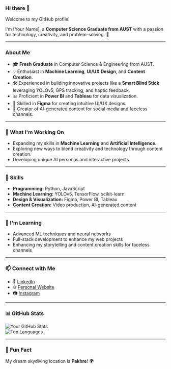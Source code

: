 ### Hi there 👋  
Welcome to my GitHub profile!  

I'm [Your Name], a **Computer Science Graduate from AUST** with a passion for technology, creativity, and problem-solving. 🚀  

---

### About Me  
- 🎓 **Fresh Graduate** in Computer Science & Engineering from AUST.  
- 💡 Enthusiast in **Machine Learning**, **UI/UX Design**, and **Content Creation**.  
- 🛠️ Experienced in building innovative projects like a **Smart Blind Stick** leveraging YOLOv5, GPS tracking, and haptic feedback.  
- 📊 Proficient in **Power BI** and **Tableau** for data visualization.  
- 🎨 Skilled in **Figma** for creating intuitive UI/UX designs.  
- 🌟 Creator of AI-generated content for social media and faceless channels.  

---

### 🔭 What I'm Working On  
- Expanding my skills in **Machine Learning** and **Artificial Intelligence**.  
- Exploring new ways to blend creativity and technology through content creation.  
- Developing unique AI personas and interactive projects.  

---

### 🚀 Skills  
- **Programming:** Python, JavaScript  
- **Machine Learning:** YOLOv5, TensorFlow, scikit-learn  
- **Design & Visualization:** Figma, Power BI, Tableau  
- **Content Creation:** Video production, AI-generated content  

---

### 🌱 I'm Learning  
- Advanced ML techniques and neural networks  
- Full-stack development to enhance my web projects  
- Enhancing my storytelling and content creation skills for faceless channels  

---

### 📫 Connect with Me  
- 💼 [LinkedIn](https://linkedin.com/in/your-profile)  
- 🌐 [Personal Website](https://yourwebsite.com)  
- 📷 [Instagram](https://instagram.com/ayesharahman_ai)  

---

### 📊 GitHub Stats  
![Your GitHub Stats](https://github-readme-stats.vercel.app/api?username=yourusername&show_icons=true&theme=radical)  
![Top Languages](https://github-readme-stats.vercel.app/api/top-langs/?username=yourusername&layout=compact&theme=radical)  

---

### 💬 Fun Fact  
My dream skydiving location is **Pakhre**! 🌍  
